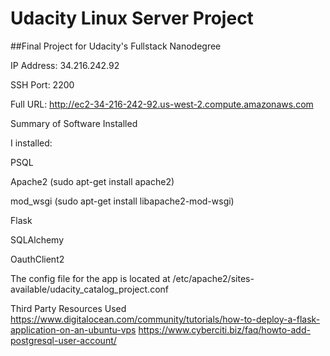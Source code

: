 # Udacity Linux Server Project

##Final Project for Udacity's Fullstack Nanodegree

IP Address: 34.216.242.92

SSH Port: 2200

Full URL: http://ec2-34-216-242-92.us-west-2.compute.amazonaws.com


Summary of Software Installed

I installed:

PSQL

Apache2 (sudo apt-get install apache2)

mod_wsgi (sudo apt-get install libapache2-mod-wsgi)

Flask

SQLAlchemy

OauthClient2


The config file for the app is located at /etc/apache2/sites-available/udacity_catalog_project.conf


Third Party Resources Used
https://www.digitalocean.com/community/tutorials/how-to-deploy-a-flask-application-on-an-ubuntu-vps
https://www.cyberciti.biz/faq/howto-add-postgresql-user-account/

